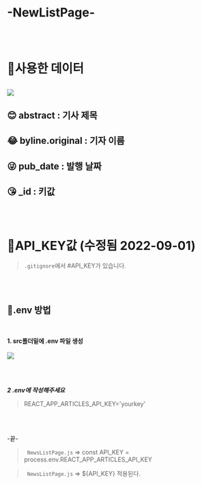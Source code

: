 # -NewListPage-

<BR><bR>

# 📘사용한 데이터

## ![](https://velog.velcdn.com/images/nick010397/post/35cc1443-64f8-47b2-87ed-8963f8c2c653/image.png)


## 😊 abstract : 기사 제목

## 😂 byline.original : 기자 이름

## 😜 pub_date : 발행 날짜

## 😘 _id : 키값


<BR><BR>

# 📘API_KEY값 (수정됨 2022-09-01)
> ```.gitignore```에서 #API_KEY가 있습니다.

<BR><BR>

## 🤭.env 방법

<BR>

**1. src폴더밑에 .env 파일 생성**
<BR><BR>
![](https://velog.velcdn.com/images/nick010397/post/a88f747a-e907-42d4-bd24-7e11287ad368/image.png)



<BR><BR>

***2 .env에 작성해주세요***
>REACT_APP_ARTICLES_API_KEY='yourkey'

<BR><BR>

-끝-
>  ``` NewsListPage.js``` => const API_KEY = process.env.REACT_APP_ARTICLES_API_KEY

>  ``` NewsListPage.js``` => ${API_KEY} 적용된다.



